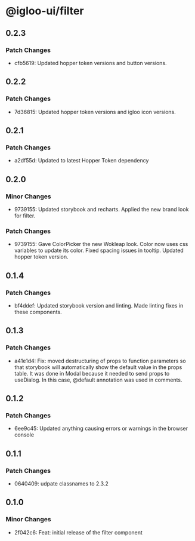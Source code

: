 # @igloo-ui/filter

## 0.2.3

### Patch Changes

- cfb5619: Updated hopper token versions and button versions.

## 0.2.2

### Patch Changes

- 7d36815: Updated hopper token versions and igloo icon versions.

## 0.2.1

### Patch Changes

- a2df55d: Updated to latest Hopper Token dependency

## 0.2.0

### Minor Changes

- 9739155: Updated storybook and recharts. Applied the new brand look for filter.

### Patch Changes

- 9739155: Gave ColorPicker the new Wokleap look. Color now uses css variables to update its color. Fixed spacing issues in tooltip. Updated hopper token version.

## 0.1.4

### Patch Changes

- bf4ddef: Updated storybook version and linting. Made linting fixes in these components.

## 0.1.3

### Patch Changes

- a41e1d4: Fix: moved destructuring of props to function parameters so that storybook will automatically show the default value in the props table. It was done in Modal because it needed to send props to useDialog. In this case, @default annotation was used in comments.

## 0.1.2

### Patch Changes

- 6ee9c45: Updated anything causing errors or warnings in the browser console

## 0.1.1

### Patch Changes

- 0640409: udpate classnames to 2.3.2

## 0.1.0

### Minor Changes

- 2f042c6: Feat: initial release of the filter component
